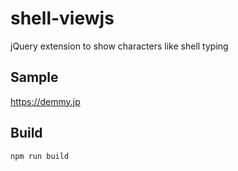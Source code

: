 # shell-viewjs

jQuery extension to show characters like shell typing

## Sample
https://demmy.jp

## Build
```
npm run build
```
